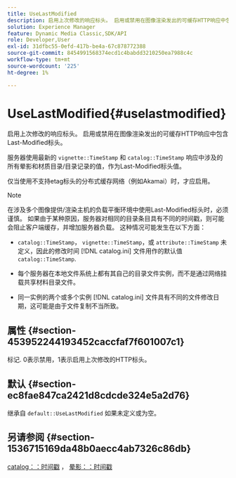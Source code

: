 ```yaml
---
title: UseLastModified
description: 启用上次修改的响应标头。 启用或禁用在图像渲染发出的可缓存HTTP响应中包含Last-Modified标头。
solution: Experience Manager
feature: Dynamic Media Classic,SDK/API
role: Developer,User
exl-id: 31dfbc55-0efd-417b-be4a-67c878772388
source-git-commit: 8454991568374ecd1c4babdd3210250ea7988c4c
workflow-type: tm+mt
source-wordcount: '225'
ht-degree: 1%

---
```


# UseLastModified{#uselastmodified}

启用上次修改的响应标头。 启用或禁用在图像渲染发出的可缓存HTTP响应中包含Last-Modified标头。

服务器使用最新的 `vignette::TimeStamp` 和 `catalog::TimeStamp` 响应中涉及的所有晕影和材质目录/目录记录的值，作为Last-Modified标头值。

仅当使用不支持etag标头的分布式缓存网络（例如Akamai）时，才应启用。

>[!NOTE]
>
>在涉及多个图像提供/渲染主机的负载平衡环境中使用Last-Modified标头时，必须谨慎。 如果由于某种原因，服务器对相同的目录条目具有不同的时间戳，则可能会阻止客户端缓存，并增加服务器负载。 这种情况可能发生在以下方面：

* `catalog::TimeStamp`， `vignette::TimeStamp`，或 `attribute::TimeStamp` 未定义，因此的修改时间 [!DNL catalog.ini] 文件用作的默认值 `catalog::TimeStamp`.

* 每个服务器在本地文件系统上都有其自己的目录文件实例，而不是通过网络挂载共享材料目录文件。
* 同一实例的两个或多个实例 [!DNL catalog.ini] 文件具有不同的文件修改日期，这可能是由于文件复制不当所致。

## 属性 {#section-453952244193452caccfaf7f601007c1}

标记. 0表示禁用，1表示启用上次修改的HTTP标头。

## 默认 {#section-ec8fae847ca2421d8cdcde324e5a2d76}

继承自 `default::UseLastModified` 如果未定义或为空。

## 另请参阅 {#section-1536715169da48b0aecc4ab7326c86db}

[catalog：：时间戳](../../../../../ir-api/material-cat/image-rendering-api-ref/c-ir-material-catalog/c-ir-material-data-reference/r-ir-timestamp-dataref.md#reference-6daf7973dc4f4b4e9e8165756db7c319) ， [晕影：：时间戳](../../../../../ir-api/material-cat/image-rendering-api-ref/c-ir-material-catalog/c-ir-vignette-map-reference/r-ir-timestamp-vignette.md#reference-d57cdd40a6a645d199dbb1d56cc85bc1)
